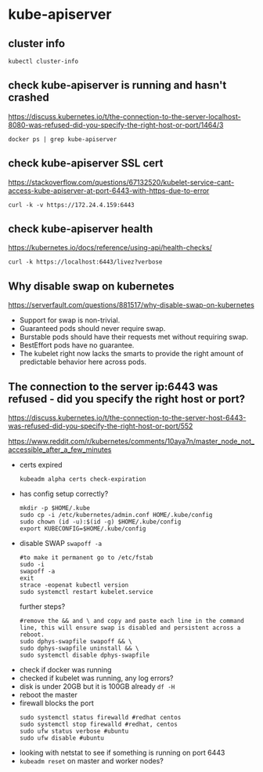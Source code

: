 # kube-apiserver

## cluster info
```
kubectl cluster-info
```

## check kube-apiserver is running and hasn't crashed
https://discuss.kubernetes.io/t/the-connection-to-the-server-localhost-8080-was-refused-did-you-specify-the-right-host-or-port/1464/3
```
docker ps | grep kube-apiserver
```

## check kube-apiserver SSL cert
https://stackoverflow.com/questions/67132520/kubelet-service-cant-access-kube-apiserver-at-port-6443-with-https-due-to-error
```
curl -k -v https://172.24.4.159:6443
```

## check kube-apiserver health
https://kubernetes.io/docs/reference/using-api/health-checks/
```
curl -k https://localhost:6443/livez?verbose
```

## Why disable swap on kubernetes
https://serverfault.com/questions/881517/why-disable-swap-on-kubernetes

- Support for swap is non-trivial. 
- Guaranteed pods should never require swap. 
- Burstable pods should have their requests met without requiring swap. 
- BestEffort pods have no guarantee. 
- The kubelet right now lacks the smarts to provide the right amount of predictable behavior here across pods.

## The connection to the server ip:6443 was refused - did you specify the right host or port?
https://discuss.kubernetes.io/t/the-connection-to-the-server-host-6443-was-refused-did-you-specify-the-right-host-or-port/552

https://www.reddit.com/r/kubernetes/comments/10aya7n/master_node_not_accessible_after_a_few_minutes

- certs expired
  ```
  kubeadm alpha certs check-expiration
  ```
- has config setup correctly?
  ```
  mkdir -p $HOME/.kube
  sudo cp -i /etc/kubernetes/admin.conf HOME/.kube/config 
  sudo chown (id -u):$(id -g) $HOME/.kube/config
  export KUBECONFIG=$HOME/.kube/config
  ```
- disable SWAP `swapoff -a`
  ```
  #to make it permanent go to /etc/fstab
  sudo -i
  swapoff -a
  exit
  strace -eopenat kubectl version
  sudo systemctl restart kubelet.service
  ```
  further steps?
  ```
  #remove the && and \ and copy and paste each line in the command line, this will ensure swap is disabled and persistent across a reboot.
  sudo dphys-swapfile swapoff && \
  sudo dphys-swapfile uninstall && \
  sudo systemctl disable dphys-swapfile  
  ```
- check if docker was running
- checked if kubelet was running, any log errors?
- disk is under 20GB but it is 100GB already `df -H`
- reboot the master
- firewall blocks the port
  ```
  sudo systemctl status firewalld #redhat centos
  sudo systemctl stop firewalld #redhat, centos
  sudo ufw status verbose #ubuntu
  sudo ufw disable #ubuntu
  ```
- looking with netstat to see if something is running on port 6443
- `kubeadm reset` on master and worker nodes?
